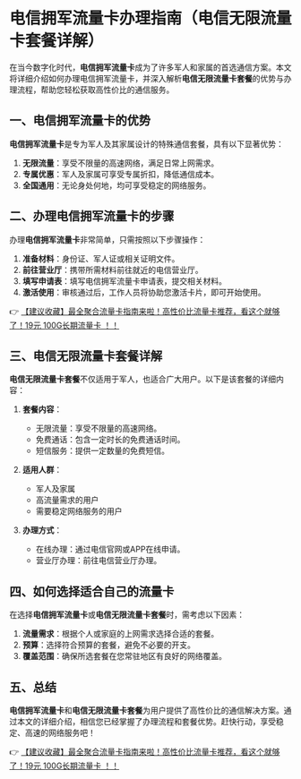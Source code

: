 # 电信拥军流量卡办理指南（电信无限流量卡套餐详解）

在当今数字化时代，**电信拥军流量卡**成为了许多军人和家属的首选通信方案。本文将详细介绍如何办理电信拥军流量卡，并深入解析**电信无限流量卡套餐**的优势与办理流程，帮助您轻松获取高性价比的通信服务。

## 一、电信拥军流量卡的优势

**电信拥军流量卡**是专为军人及其家属设计的特殊通信套餐，具有以下显著优势：

1. **无限流量**：享受不限量的高速网络，满足日常上网需求。
2. **专属优惠**：军人及家属可享受专属折扣，降低通信成本。
3. **全国通用**：无论身处何地，均可享受稳定的网络服务。

## 二、办理电信拥军流量卡的步骤

办理**电信拥军流量卡**非常简单，只需按照以下步骤操作：

1. **准备材料**：身份证、军人证或相关证明文件。
2. **前往营业厅**：携带所需材料前往就近的电信营业厅。
3. **填写申请表**：填写电信拥军流量卡申请表，提交相关材料。
4. **激活使用**：审核通过后，工作人员将协助您激活卡片，即可开始使用。

👉 [【建议收藏】最全聚合流量卡指南来啦！高性价比流量卡推荐，看这个就够了！19元 100G长期流量卡 ！！](https://bit.ly/Liuliangka)

## 三、电信无限流量卡套餐详解

**电信无限流量卡套餐**不仅适用于军人，也适合广大用户。以下是该套餐的详细内容：

1. **套餐内容**：
   - 无限流量：享受不限量的高速网络。
   - 免费通话：包含一定时长的免费通话时间。
   - 短信服务：提供一定数量的免费短信。

2. **适用人群**：
   - 军人及家属
   - 高流量需求的用户
   - 需要稳定网络服务的用户

3. **办理方式**：
   - 在线办理：通过电信官网或APP在线申请。
   - 营业厅办理：前往电信营业厅办理。

## 四、如何选择适合自己的流量卡

在选择**电信拥军流量卡**或**电信无限流量卡套餐**时，需考虑以下因素：

1. **流量需求**：根据个人或家庭的上网需求选择合适的套餐。
2. **预算**：选择符合预算的套餐，避免不必要的开支。
3. **覆盖范围**：确保所选套餐在您常驻地区有良好的网络覆盖。

## 五、总结

**电信拥军流量卡**和**电信无限流量卡套餐**为用户提供了高性价比的通信解决方案。通过本文的详细介绍，相信您已经掌握了办理流程和套餐优势。赶快行动，享受稳定、高速的网络服务吧！

👉 [【建议收藏】最全聚合流量卡指南来啦！高性价比流量卡推荐，看这个就够了！19元 100G长期流量卡 ！！](https://bit.ly/Liuliangka)